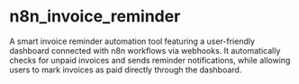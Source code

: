 # n8n_invoice_reminder
A smart invoice reminder automation tool featuring a user-friendly dashboard connected with n8n workflows via webhooks. It automatically checks for unpaid invoices and sends reminder notifications, while allowing users to mark invoices as paid directly through the dashboard.
